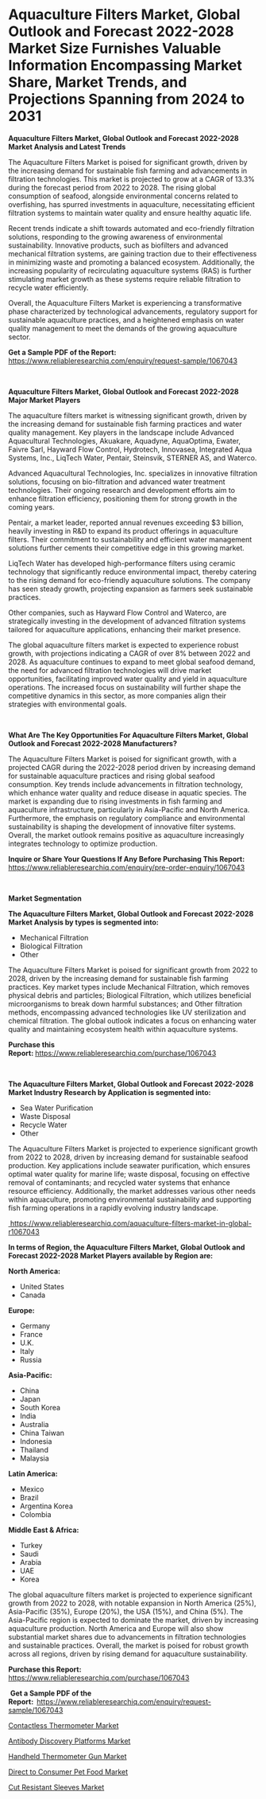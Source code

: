 <p><h1>Aquaculture Filters Market, Global Outlook and Forecast 2022-2028 Market Size Furnishes Valuable Information Encompassing Market Share, Market Trends, and Projections Spanning from 2024 to 2031</h1></p><p><strong>Aquaculture Filters Market, Global Outlook and Forecast 2022-2028 Market Analysis and Latest Trends</strong></p>
<p><p>The Aquaculture Filters Market is poised for significant growth, driven by the increasing demand for sustainable fish farming and advancements in filtration technologies. This market is projected to grow at a CAGR of 13.3% during the forecast period from 2022 to 2028. The rising global consumption of seafood, alongside environmental concerns related to overfishing, has spurred investments in aquaculture, necessitating efficient filtration systems to maintain water quality and ensure healthy aquatic life.</p><p>Recent trends indicate a shift towards automated and eco-friendly filtration solutions, responding to the growing awareness of environmental sustainability. Innovative products, such as biofilters and advanced mechanical filtration systems, are gaining traction due to their effectiveness in minimizing waste and promoting a balanced ecosystem. Additionally, the increasing popularity of recirculating aquaculture systems (RAS) is further stimulating market growth as these systems require reliable filtration to recycle water efficiently.</p><p>Overall, the Aquaculture Filters Market is experiencing a transformative phase characterized by technological advancements, regulatory support for sustainable aquaculture practices, and a heightened emphasis on water quality management to meet the demands of the growing aquaculture sector.</p></p>
<p><strong>Get a Sample PDF of the Report:&nbsp;</strong> <a href="https://www.reliableresearchiq.com/enquiry/request-sample/1067043">https://www.reliableresearchiq.com/enquiry/request-sample/1067043</a></p>
<p>&nbsp;</p>
<p><strong>Aquaculture Filters Market, Global Outlook and Forecast 2022-2028 Major Market Players</strong></p>
<p><p>The aquaculture filters market is witnessing significant growth, driven by the increasing demand for sustainable fish farming practices and water quality management. Key players in the landscape include Advanced Aquacultural Technologies, Akuakare, Aquadyne, AquaOptima, Ewater, Faivre Sarl, Hayward Flow Control, Hydrotech, Innovasea, Integrated Aqua Systems, Inc., LiqTech Water, Pentair, Steinsvik, STERNER AS, and Waterco.</p><p>Advanced Aquacultural Technologies, Inc. specializes in innovative filtration solutions, focusing on bio-filtration and advanced water treatment technologies. Their ongoing research and development efforts aim to enhance filtration efficiency, positioning them for strong growth in the coming years.</p><p>Pentair, a market leader, reported annual revenues exceeding $3 billion, heavily investing in R&D to expand its product offerings in aquaculture filters. Their commitment to sustainability and efficient water management solutions further cements their competitive edge in this growing market.</p><p>LiqTech Water has developed high-performance filters using ceramic technology that significantly reduce environmental impact, thereby catering to the rising demand for eco-friendly aquaculture solutions. The company has seen steady growth, projecting expansion as farmers seek sustainable practices.</p><p>Other companies, such as Hayward Flow Control and Waterco, are strategically investing in the development of advanced filtration systems tailored for aquaculture applications, enhancing their market presence.</p><p>The global aquaculture filters market is expected to experience robust growth, with projections indicating a CAGR of over 8% between 2022 and 2028. As aquaculture continues to expand to meet global seafood demand, the need for advanced filtration technologies will drive market opportunities, facilitating improved water quality and yield in aquaculture operations. The increased focus on sustainability will further shape the competitive dynamics in this sector, as more companies align their strategies with environmental goals.</p></p>
<p>&nbsp;</p>
<p><strong>What Are The Key Opportunities For Aquaculture Filters Market, Global Outlook and Forecast 2022-2028 Manufacturers?</strong></p>
<p><p>The Aquaculture Filters Market is poised for significant growth, with a projected CAGR during the 2022-2028 period driven by increasing demand for sustainable aquaculture practices and rising global seafood consumption. Key trends include advancements in filtration technology, which enhance water quality and reduce disease in aquatic species. The market is expanding due to rising investments in fish farming and aquaculture infrastructure, particularly in Asia-Pacific and North America. Furthermore, the emphasis on regulatory compliance and environmental sustainability is shaping the development of innovative filter systems. Overall, the market outlook remains positive as aquaculture increasingly integrates technology to optimize production.</p></p>
<p><strong>Inquire or Share Your Questions If Any Before Purchasing This Report:</strong> <a href="https://www.reliableresearchiq.com/enquiry/pre-order-enquiry/1067043">https://www.reliableresearchiq.com/enquiry/pre-order-enquiry/1067043</a></p>
<p>&nbsp;</p>
<p><strong>Market Segmentation</strong></p>
<p><strong>The Aquaculture Filters Market, Global Outlook and Forecast 2022-2028 Market Analysis by types is segmented into:</strong></p>
<p><ul><li>Mechanical Filtration</li><li>Biological Filtration</li><li>Other</li></ul></p>
<p><p>The Aquaculture Filters Market is poised for significant growth from 2022 to 2028, driven by the increasing demand for sustainable fish farming practices. Key market types include Mechanical Filtration, which removes physical debris and particles; Biological Filtration, which utilizes beneficial microorganisms to break down harmful substances; and Other filtration methods, encompassing advanced technologies like UV sterilization and chemical filtration. The global outlook indicates a focus on enhancing water quality and maintaining ecosystem health within aquaculture systems.</p></p>
<p><strong>Purchase this Report:&nbsp;</strong><a href="https://www.reliableresearchiq.com/purchase/1067043">https://www.reliableresearchiq.com/purchase/1067043</a></p>
<p>&nbsp;</p>
<p><strong>The Aquaculture Filters Market, Global Outlook and Forecast 2022-2028 Market Industry Research by Application is segmented into:</strong></p>
<p><ul><li>Sea Water Purification</li><li>Waste Disposal</li><li>Recycle Water</li><li>Other</li></ul></p>
<p><p>The Aquaculture Filters Market is projected to experience significant growth from 2022 to 2028, driven by increasing demand for sustainable seafood production. Key applications include seawater purification, which ensures optimal water quality for marine life; waste disposal, focusing on effective removal of contaminants; and recycled water systems that enhance resource efficiency. Additionally, the market addresses various other needs within aquaculture, promoting environmental sustainability and supporting fish farming operations in a rapidly evolving industry landscape.</p></p>
<p><a href="https://www.reliableresearchiq.com/aquaculture-filters-market-in-global-r1067043">&nbsp;https://www.reliableresearchiq.com/aquaculture-filters-market-in-global-r1067043</a></p>
<p><strong>In terms of Region, the Aquaculture Filters Market, Global Outlook and Forecast 2022-2028 Market Players available by Region are:</strong></p>
<p>
    <p> <strong> North America: </strong>
        <ul>
            <li>United States</li>
            <li>Canada</li>
        </ul>
        </p> 
    <p> <strong> Europe: </strong>
        <ul>
            <li>Germany</li>
            <li>France</li>
            <li>U.K.</li>
            <li>Italy</li>
            <li>Russia</li>
        </ul>
        </p> 
    <p> <strong> Asia-Pacific: </strong>
        <ul>
            <li>China</li>
            <li>Japan</li>
            <li>South Korea</li>
            <li>India</li>
            <li>Australia</li>
            <li>China Taiwan</li>
            <li>Indonesia</li>
            <li>Thailand</li>
            <li>Malaysia</li>
        </ul>
        </p> 
    <p> <strong> Latin America: </strong>
        <ul>
            <li>Mexico</li>
            <li>Brazil</li>
            <li>Argentina Korea</li>
            <li>Colombia</li>
        </ul>
        </p> 
    <p> <strong> Middle East & Africa: </strong>
        <ul>
            <li>Turkey</li>
            <li>Saudi</li>
            <li>Arabia</li>
            <li>UAE</li>
            <li>Korea</li>
        </ul>
    </p>
    </p>
<p><p>The global aquaculture filters market is projected to experience significant growth from 2022 to 2028, with notable expansion in North America (25%), Asia-Pacific (35%), Europe (20%), the USA (15%), and China (5%). The Asia-Pacific region is expected to dominate the market, driven by increasing aquaculture production. North America and Europe will also show substantial market shares due to advancements in filtration technologies and sustainable practices. Overall, the market is poised for robust growth across all regions, driven by rising demand for aquaculture sustainability.</p></p>
<p><strong>Purchase this Report: </strong><a href="https://www.reliableresearchiq.com/purchase/1067043">https://www.reliableresearchiq.com/purchase/1067043</a></p>
<p>&nbsp;<strong>Get a Sample PDF of the Report:&nbsp;&nbsp;</strong><a href="https://www.reliableresearchiq.com/enquiry/request-sample/1067043">https://www.reliableresearchiq.com/enquiry/request-sample/1067043</a></p>
<p><strong></strong></p>
<p><p><a href="https://www.linkedin.com/pulse/contactless-thermometer-market-strategic-insights-product-45o9e?trackingId=x%2FogQhDmQrSGcoGRuD%2Fwqw%3D%3D">Contactless Thermometer Market</a></p><p><a href="https://www.linkedin.com/pulse/antibody-discovery-platforms-market-size-share-competitive-h5fze?trackingId=4TQf3kmsRcOjGAoUE%2B331Q%3D%3D">Antibody Discovery Platforms Market</a></p><p><a href="https://www.linkedin.com/pulse/handheld-thermometer-gun-market-global-regional-analysis-jbhfe?trackingId=fk%2FBVEivQe2%2FP%2BAhStYhVw%3D%3D">Handheld Thermometer Gun Market</a></p><p><a href="https://www.linkedin.com/pulse/navigating-direct-consumer-pet-food-market-expert-analysis-urfke?trackingId=HbDx3GKFSqKAe%2Bf9D4zNuA%3D%3D">Direct to Consumer Pet Food Market</a></p><p><a href="https://www.linkedin.com/pulse/cut-resistant-sleeves-industry-sector-market-dynamics-future-t7foe?trackingId=Iv67P4MzRrOZfuPMbDqgUw%3D%3D">Cut Resistant Sleeves Market</a></p></p>